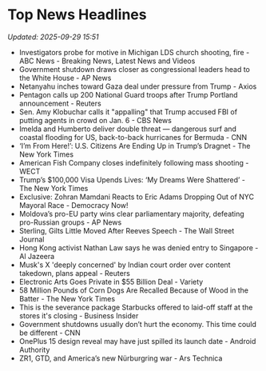 # Top News Headlines

_Updated: 2025-09-29 15:51_

- Investigators probe for motive in Michigan LDS church shooting, fire - ABC News - Breaking News, Latest News and Videos
- Government shutdown draws closer as congressional leaders head to the White House - AP News
- Netanyahu inches toward Gaza deal under pressure from Trump - Axios
- Pentagon calls up 200 National Guard troops after Trump Portland announcement - Reuters
- Sen. Amy Klobuchar calls it "appalling" that Trump accused FBI of putting agents in crowd on Jan. 6 - CBS News
- Imelda and Humberto deliver double threat — dangerous surf and coastal flooding for US, back-to-back hurricanes for Bermuda - CNN
- ‘I’m From Here!’: U.S. Citizens Are Ending Up in Trump’s Dragnet - The New York Times
- American Fish Company closes indefinitely following mass shooting - WECT
- Trump’s $100,000 Visa Upends Lives: ‘My Dreams Were Shattered’ - The New York Times
- Exclusive: Zohran Mamdani Reacts to Eric Adams Dropping Out of NYC Mayoral Race - Democracy Now!
- Moldova’s pro-EU party wins clear parliamentary majority, defeating pro-Russian groups - AP News
- Sterling, Gilts Little Moved After Reeves Speech - The Wall Street Journal
- Hong Kong activist Nathan Law says he was denied entry to Singapore - Al Jazeera
- Musk's X 'deeply concerned' by Indian court order over content takedown, plans appeal - Reuters
- Electronic Arts Goes Private in $55 Billion Deal - Variety
- 58 Million Pounds of Corn Dogs Are Recalled Because of Wood in the Batter - The New York Times
- This is the severance package Starbucks offered to laid-off staff at the stores it's closing - Business Insider
- Government shutdowns usually don’t hurt the economy. This time could be different - CNN
- OnePlus 15 design reveal may have just spilled its launch date - Android Authority
- ZR1, GTD, and America’s new Nürburgring war - Ars Technica